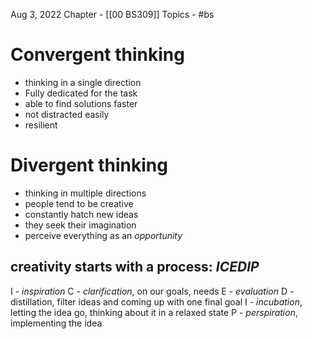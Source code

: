 Aug 3, 2022
Chapter - [[00  BS309]]
Topics - #bs 

# Convergent thinking
* thinking in a single direction
* Fully dedicated for the task
* able to find solutions faster
* not distracted easily
* resilient 

# Divergent thinking
* thinking in multiple directions
* people tend to be creative
* constantly hatch new ideas 
* they seek their imagination
* perceive everything as an *opportunity*

## creativity starts with a process: *ICEDIP*
I - *inspiration*
C - *clarification*, on our goals, needs
E - *evaluation*
D - distillation, filter ideas and coming up with one final goal
I - *incubation*, letting the idea go, thinking about it in a relaxed state
P - *perspiration*, implementing the idea